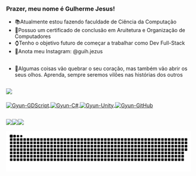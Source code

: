 ### Prazer, meu nome é Gulherme Jesus!

- 📚Atualmente estou fazendo faculdade de Ciência da Computação
- 🌱Possuo um certificado de conclusão em Aruitetura e Organização de Computadores
- ⌚Tenho o objetivo futuro de começar a trabalhar como Dev Full-Stack
- 📝Anota meu Instagram: @guih.jezus
##
- 📌Algumas coisas vão quebrar o seu coração, mas também vão abrir os seus olhos. Aprenda, sempre seremos vilões nas histórias dos outros
##
<div>
  <a href="https://github.com/Gyun-Prime">
    <img height="180em" src="https://github-readme-stats.vercel.app/api?username=Gyun-Prime&show_icons=true&theme=midnight-purple&include_all_commits=true&count_private=true"/>
</div>
    
<div style="display: incline_block"><br>
<img align="center" alt="Gyun-GDScript" height="30" width="40" src="https://cdn.jsdelivr.net/gh/devicons/devicon/icons/godot/godot-original-wordmark.svg" />
<img align="center" alt="Gyun-C#" height="30" width="40" src="https://cdn.jsdelivr.net/gh/devicons/devicon/icons/csharp/csharp-original.svg" />
<img align="center" alt="Gyun-Unity" height="30" width="40" <img src="https://cdn.jsdelivr.net/gh/devicons/devicon/icons/unity/unity-original.svg" />
<img align="center" alt="Gyun-GitHub" height="30" width="40" <img src="https://cdn.jsdelivr.net/gh/devicons/devicon/icons/github/github-original-wordmark.svg" />
</div>

##

<div>
  <a href="https://www.instagram.com/guih.jezus/" target="_blank"><img src="https://img.shields.io/badge/Instagram-E4405F?style=for-the-badge&logo=instagram&logoColor=white"
  <a href="https://https://github.com/Gyun-Prime" target="_blank"><img src="https://img.shields.io/badge/GitHub-100000?style=for-the-badge&logo=github&logoColor=white"
  <a href="https://www.linkedin.com/in/jesusguilherme/" target="_blank"><img src="https://img.shields.io/badge/LinkedIn-0077B5?style=for-the-badge&logo=linkedin&logoColor=white"
</div>

![Snake animation](https://github.com/Gyun-Prime/Gyun-Prime/blob/output/github-contribution-grid-snake.svg)
